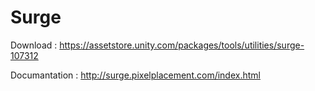 # Surge

Download : https://assetstore.unity.com/packages/tools/utilities/surge-107312

Documantation : http://surge.pixelplacement.com/index.html
